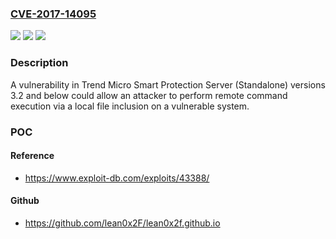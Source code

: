 ### [CVE-2017-14095](https://cve.mitre.org/cgi-bin/cvename.cgi?name=CVE-2017-14095)
![](https://img.shields.io/static/v1?label=Product&message=Trend%20Micro%20Smart%20Protection%20Server%20(Standalone)&color=blue)
![](https://img.shields.io/static/v1?label=Version&message=n%2Fa&color=blue)
![](https://img.shields.io/static/v1?label=Vulnerability&message=OTHER%20-%20Improper%20Control%20of%20Filename%20for%20Include%2FRequire%20Statement%20in%20PHP%20Program%20(CWE-98)&color=brighgreen)

### Description

A vulnerability in Trend Micro Smart Protection Server (Standalone) versions 3.2 and below could allow an attacker to perform remote command execution via a local file inclusion on a vulnerable system.

### POC

#### Reference
- https://www.exploit-db.com/exploits/43388/

#### Github
- https://github.com/lean0x2F/lean0x2f.github.io

